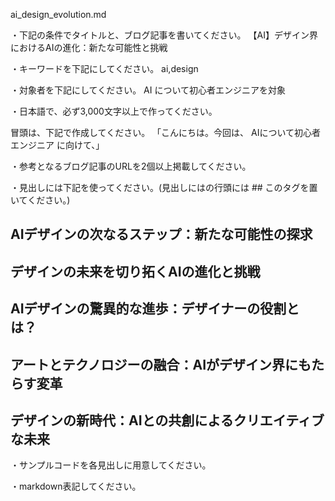 ai_design_evolution.md

・下記の条件でタイトルと、ブログ記事を書いてください。
【AI】デザイン界におけるAIの進化：新たな可能性と挑戦

・キーワードを下記にしてください。
ai,design

・対象者を下記にしてください。
  AI について初心者エンジニアを対象


・日本語で、必ず3,000文字以上で作ってください。

冒頭は、下記で作成してください。
「こんにちは。今回は、
AIについて初心者エンジニア
に向けて、」

・参考となるブログ記事のURLを2個以上掲載してください。

・見出しには下記を使ってください。(見出しにはの行頭には ## このタグを置いてください。)
## AIデザインの次なるステップ：新たな可能性の探求
## デザインの未来を切り拓くAIの進化と挑戦
## AIデザインの驚異的な進歩：デザイナーの役割とは？
## アートとテクノロジーの融合：AIがデザイン界にもたらす変革
## デザインの新時代：AIとの共創によるクリエイティブな未来

・サンプルコードを各見出しに用意してください。

・markdown表記してください。

